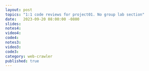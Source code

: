```yaml
---
layout: post
topics: "1:1 code reviews for project01. No group lab section"
date:   2023-09-20 08:00:00 -0800
slides: 
notes4: 
video4: 
code4: 
notes3: 
video3: 
code3: 
category: web-crawler
published: true
---
```

